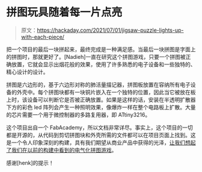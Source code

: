 # 拼图玩具随着每一片点亮

> 原文：<https://hackaday.com/2021/07/01/jigsaw-puzzle-lights-up-with-each-piece/>

把一个项目的最后一块拼起来，最终完成是一种满足感。当最后一块拼图是字面上的拼图时，那就更好了。[Nadieh]一直在研究这个拼图游戏，只要一个拼图被正确放置，它就会显示出烟花般的效果，使用了许多熟悉的电子设备和一些独特的、精心设计的设计。

拼图是六边形的，基于六边形对称的肺活量描记器，拼图板放置在容纳所有电子设备的外壳中。每个拼图块都有一块铜片嵌入在一个独特的位置，因此当它被放在板上时，该设备可以判断它是否被正确放置。如果是这样的话，安装在半透明扩散器下方的彩色 led 阵列会产生一种照明效果，像爆炸一样在整个电路板上扩散。大量的芯片需要一个用于微控制器的多路复用器，即 ATtiny3216。

这个项目出自一个 FabAcademy，所以文档非常详尽。事实上，这个项目的一切都是开源的，从代码到剪切拼图块和外壳所需的文件都可以在项目页面上找到。这是一个令人印象深刻的构建，具有我们期望从商业产品中获得的光泽，[让我们想起了我们在以前的构建中看到的电气化拼图游戏](https://hackaday.com/2017/07/10/your-puzzles-done-when-the-electronics-says-so/)。

感谢[henk]的提示！